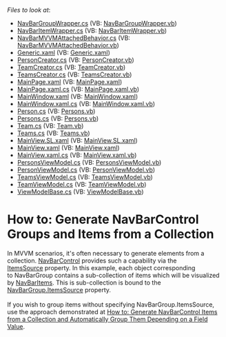 <!-- default file list -->
*Files to look at*:

* [NavBarGroupWrapper.cs](./CS/DevExpress.Xpf.NavBar.Extensions/NavBarGroupWrapper.cs) (VB: [NavBarGroupWrapper.vb](./VB/DevExpress.Xpf.NavBar.Extensions/NavBarGroupWrapper.vb))
* [NavBarItemWrapper.cs](./CS/DevExpress.Xpf.NavBar.Extensions/NavBarItemWrapper.cs) (VB: [NavBarItemWrapper.vb](./VB/DevExpress.Xpf.NavBar.Extensions/NavBarItemWrapper.vb))
* [NavBarMVVMAttachedBehavior.cs](./CS/DevExpress.Xpf.NavBar.Extensions/NavBarMVVMAttachedBehavior.cs) (VB: [NavBarMVVMAttachedBehavior.vb](./VB/DevExpress.Xpf.NavBar.Extensions/NavBarMVVMAttachedBehavior.vb))
* [Generic.xaml](./CS/DevExpress.Xpf.NavBar.Extensions/Themes/Generic.xaml) (VB: [Generic.xaml](./VB/DevExpress.Xpf.NavBar.Extensions/Themes/Generic.xaml))
* [PersonCreator.cs](./CS/NavBarMVVM/Helpers/PersonCreator.cs) (VB: [PersonCreator.vb](./VB/NavBarMVVM/Helpers/PersonCreator.vb))
* [TeamCreator.cs](./CS/NavBarMVVM/Helpers/TeamCreator.cs) (VB: [TeamCreator.vb](./VB/NavBarMVVM/Helpers/TeamCreator.vb))
* [TeamsCreator.cs](./CS/NavBarMVVM/Helpers/TeamsCreator.cs) (VB: [TeamsCreator.vb](./VB/NavBarMVVM/Helpers/TeamsCreator.vb))
* [MainPage.xaml](./CS/NavBarMVVM/MainPage.xaml) (VB: [MainPage.xaml](./VB/NavBarMVVM/MainPage.xaml))
* [MainPage.xaml.cs](./CS/NavBarMVVM/MainPage.xaml.cs) (VB: [MainPage.xaml.vb](./VB/NavBarMVVM/MainPage.xaml.vb))
* [MainWindow.xaml](./CS/NavBarMVVM/MainWindow.xaml) (VB: [MainWindow.xaml](./VB/NavBarMVVM/MainWindow.xaml))
* [MainWindow.xaml.cs](./CS/NavBarMVVM/MainWindow.xaml.cs) (VB: [MainWindow.xaml.vb](./VB/NavBarMVVM/MainWindow.xaml.vb))
* [Person.cs](./CS/NavBarMVVM/Model/Person.cs) (VB: [Persons.vb](./VB/NavBarMVVM/Model/Persons.vb))
* [Persons.cs](./CS/NavBarMVVM/Model/Persons.cs) (VB: [Persons.vb](./VB/NavBarMVVM/Model/Persons.vb))
* [Team.cs](./CS/NavBarMVVM/Model/Team.cs) (VB: [Team.vb](./VB/NavBarMVVM/Model/Team.vb))
* [Teams.cs](./CS/NavBarMVVM/Model/Teams.cs) (VB: [Teams.vb](./VB/NavBarMVVM/Model/Teams.vb))
* [MainView.SL.xaml](./CS/NavBarMVVM/View/MainView.SL.xaml) (VB: [MainView.SL.xaml](./VB/NavBarMVVM/View/MainView.SL.xaml))
* [MainView.xaml](./CS/NavBarMVVM/View/MainView.xaml) (VB: [MainView.xaml](./VB/NavBarMVVM/View/MainView.xaml))
* [MainView.xaml.cs](./CS/NavBarMVVM/View/MainView.xaml.cs) (VB: [MainView.xaml.vb](./VB/NavBarMVVM/View/MainView.xaml.vb))
* [PersonsViewModel.cs](./CS/NavBarMVVM/ViewModel/PersonsViewModel.cs) (VB: [PersonsViewModel.vb](./VB/NavBarMVVM/ViewModel/PersonsViewModel.vb))
* [PersonViewModel.cs](./CS/NavBarMVVM/ViewModel/PersonViewModel.cs) (VB: [PersonViewModel.vb](./VB/NavBarMVVM/ViewModel/PersonViewModel.vb))
* [TeamsViewModel.cs](./CS/NavBarMVVM/ViewModel/TeamsViewModel.cs) (VB: [TeamsViewModel.vb](./VB/NavBarMVVM/ViewModel/TeamsViewModel.vb))
* [TeamViewModel.cs](./CS/NavBarMVVM/ViewModel/TeamViewModel.cs) (VB: [TeamViewModel.vb](./VB/NavBarMVVM/ViewModel/TeamViewModel.vb))
* [ViewModelBase.cs](./CS/NavBarMVVM/ViewModel/ViewModelBase.cs) (VB: [ViewModelBase.vb](./VB/NavBarMVVM/ViewModel/ViewModelBase.vb))
<!-- default file list end -->
# How to: Generate NavBarControl Groups and Items from a Collection


<p>In MVVM scenarios, it's often necessary to generate elements from a collection. <a href="https://documentation.devexpress.com/WPF/clsDevExpressXpfNavBarNavBarControltopic.aspx">NavBarControl</a> provides such a capability via the <a href="https://documentation.devexpress.com/#WPF/DevExpressXpfNavBarNavBarControl_ItemsSourcetopic">ItemsSource</a> property. In this example, each object corresponding to NavBarGroup contains a sub-collection of items which will be visualized by <a href="https://documentation.devexpress.com/#WPF/clsDevExpressXpfNavBarNavBarItemtopic">NavBarItems</a>. This is sub-collection is bound to the <a href="https://documentation.devexpress.com/#WPF/DevExpressXpfNavBarNavBarGroup_ItemsSourcetopic">NavBarGroup.ItemsSource</a> property. <br><br>If you wish to group items without specifying NavBarGroup.ItemsSource, use the approach demonstrated at <a href="https://www.devexpress.com/Support/Center/p/T329230">How to: Generate NavBarControl Items from a Collection and Automatically Group Them Depending on a Field Value</a>.</p>

<br/>


